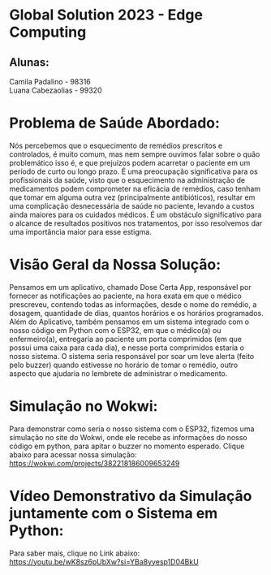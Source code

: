 # Global Solution 2023 - Edge Computing
## Alunas:
Camila Padalino - 98316 <br/>
Luana Cabezaolias - 99320
# Problema de Saúde Abordado:
Nós percebemos que o esquecimento de remédios prescritos e controlados, é muito comum, mas nem sempre ouvimos falar sobre o quão problemático isso é, e que prejuízos podem acarretar o paciente em um período de curto ou longo prazo. É uma preocupação significativa para os profissionais da saúde, visto que o esquecimento na administração de medicamentos podem comprometer na eficácia de remédios, caso tenham que tomar em alguma outra vez (principalmente antibióticos), resultar em uma complicação desnecessária de saúde no paciente, levando a custos ainda maiores para os cuidados médicos. É um obstáculo significativo para o alcance de resultados positivos nos tratamentos, por isso resolvemos dar uma importância maior para esse estigma.
# Visão Geral da Nossa Solução:
 Pensamos em um aplicativo, chamado Dose Certa App, responsável por fornecer as notificações ao paciente, na hora exata em que o médico prescreveu, contendo todas as informações, desde o nome do remédio, a dosagem, quantidade de dias, quantos horários e os horários programados. <br/> Além do Aplicativo, também pensamos em um sistema integrado com o nosso código em Python com o ESP32, em que o médico(a) ou enfermeiro(a), entregaria ao paciente um porta comprimidos (em que possui uma caixa para cada dia), e nesse porta comprimidos estaria o nosso sistema. O sistema seria responsável por soar um leve alerta (feito pelo buzzer) quando estivesse no horário de tomar o remédio, outro aspecto que ajudaria no lembrete de administrar o medicamento.
# Simulação no Wokwi:
Para demonstrar como seria o nosso sistema com o ESP32, fizemos uma simulação no site do Wokwi, onde ele recebe as informações do nosso código em python, para apitar o buzzer no momento esperado. Clique abaixo para acessar nossa simulação:<br/>
https://wokwi.com/projects/382218186009653249
# Vídeo Demonstrativo da Simulação juntamente com o Sistema em Python:
Para saber mais, clique no Link abaixo:<br/>
https://youtu.be/wK8sz6pUbXw?si=YBa8yyesp1D04BkU 

